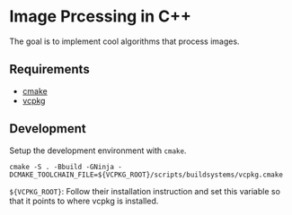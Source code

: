 # Image Prcessing in C++

The goal is to implement cool algorithms that process images.

## Requirements

  - [cmake](https://cmake.org)
  - [vcpkg](https://vcpkg.io/en/index.html)

## Development

Setup the development environment with `cmake`.

```
cmake -S . -Bbuild -GNinja -DCMAKE_TOOLCHAIN_FILE=${VCPKG_ROOT}/scripts/buildsystems/vcpkg.cmake
```

`${VCPKG_ROOT}`: Follow their installation instruction and set this variable so that it points to where vcpkg is installed.


